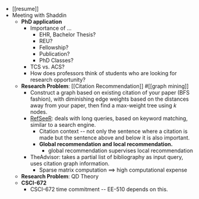 - [[resume]]
- Meeting with Shaddin
	- **PhD application**
		- Importance of ...
			- EHR, Bachelor Thesis?
			- REU?
			- Fellowship?
			- Publication?
			- PhD Classes?
		- TCS vs. ACS?
		- How does professors think of students who are looking for research opportunity?
	- **Research Problem**: [[Citation Recommendation]] #[[graph mining]]
		- Construct a graph based on existing citation of your paper (BFS fashion), with diminishing edge weights based on the distances away from your paper, then find a max-weight tree using $k$ nodes.
		- [RefSeeR](https://clgiles.ist.psu.edu/pubs/JCDL2014-refseer.pdf): deals with long queries, based on keyword matching, similar to a search engine.
			- Citation context -- not only the sentence where a citation is made but the sentence above and below it is also important.
			- **Global recommendation and local recommendation.**
				- global recommendation supervises local recommendation
		- TheAdvisor: takes a partial list of bibliography as input query, uses citation graph information.
			- Sparse matrix computation $\implies$ high computational expense
	- **Research Problem**: QD Theory
	- **CSCI-672**
		- CSCI-672 time commitment -- EE-510 depends on this.